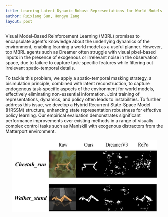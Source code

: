```yaml
---
title: Learning Latent Dynamic Robust Representations for World Models
author: Ruixiang Sun, Hongyu Zang
layout: post
---
```

<div class="container">
	<p>Visual Model-Based Reinforcement Learning (MBRL) promises to encapsulate agent's knowledge about the underlying dynamics of the environment, enabling learning a world model as a useful planner. However, top MBRL agents such as Dreamer often struggle with visual pixel-based inputs in the presence of exogenous or irrelevant noise in the observation space, due to failure to capture task-specific features while filtering out irrelevant spatio-temporal details.</p>
	<p>To tackle this problem, we apply a spatio-temporal masking strategy, a bisimulation principle, combined with latent reconstruction, to capture endogenous task-specific aspects of the environment for world models, effectively eliminating non-essential information. Joint training of representations, dynamics, and policy often leads to instabilities. To further address this issue, we develop a Hybrid Recurrent State-Space Model (HRSSM) structure, enhancing state representation robustness for effective policy learning. Our empirical evaluation demonstrates significant performance improvements over existing methods in a range of visually complex control tasks such as Maniskill with exogenous distractors from the Matterport environment.</p>
</div>

<div style="float:none;border:solid 1px 000;margin:20px;text-align: center;"><img src="/assets/images/research/ICML_2024.png"></div>